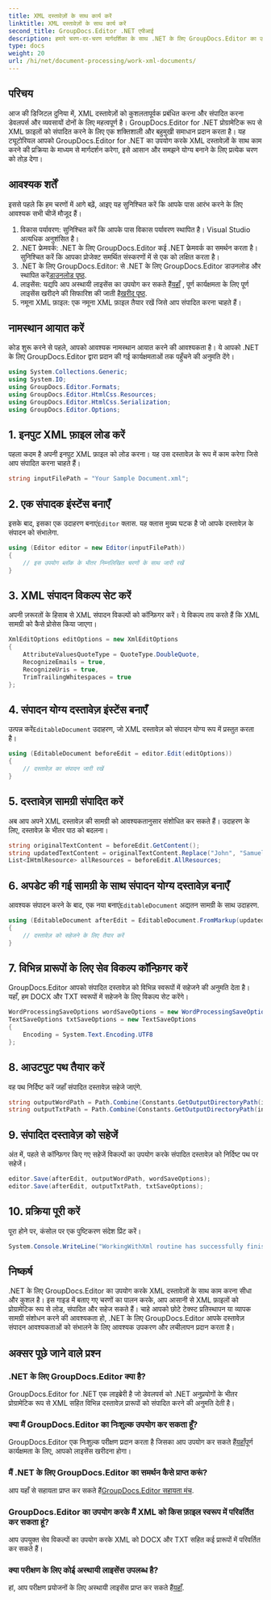 ```yaml
---
title: XML दस्तावेज़ों के साथ कार्य करें
linktitle: XML दस्तावेज़ों के साथ कार्य करें
second_title: GroupDocs.Editor .NET एपीआई
description: हमारे चरण-दर-चरण मार्गदर्शिका के साथ .NET के लिए GroupDocs.Editor का उपयोग करके XML दस्तावेज़ों को कुशलतापूर्वक संपादित करना सीखें, जिसमें सभी आवश्यक चरण और विकल्प शामिल हैं।
type: docs
weight: 20
url: /hi/net/document-processing/work-xml-documents/
---
```

## परिचय
आज की डिजिटल दुनिया में, XML दस्तावेज़ों को कुशलतापूर्वक प्रबंधित करना और संपादित करना डेवलपर्स और व्यवसायों दोनों के लिए महत्वपूर्ण है। GroupDocs.Editor for .NET प्रोग्रामेटिक रूप से XML फ़ाइलों को संपादित करने के लिए एक शक्तिशाली और बहुमुखी समाधान प्रदान करता है। यह ट्यूटोरियल आपको GroupDocs.Editor for .NET का उपयोग करके XML दस्तावेज़ों के साथ काम करने की प्रक्रिया के माध्यम से मार्गदर्शन करेगा, इसे आसान और समझने योग्य बनाने के लिए प्रत्येक चरण को तोड़ देगा।
## आवश्यक शर्तें
इससे पहले कि हम चरणों में आगे बढ़ें, आइए यह सुनिश्चित करें कि आपके पास आरंभ करने के लिए आवश्यक सभी चीजें मौजूद हैं।
1. विकास पर्यावरण: सुनिश्चित करें कि आपके पास विकास पर्यावरण स्थापित है। Visual Studio अत्यधिक अनुशंसित है।
2. .NET फ्रेमवर्क: .NET के लिए GroupDocs.Editor कई .NET फ्रेमवर्क का समर्थन करता है। सुनिश्चित करें कि आपका प्रोजेक्ट समर्थित संस्करणों में से एक को लक्षित करता है।
3.  .NET के लिए GroupDocs.Editor: से .NET के लिए GroupDocs.Editor डाउनलोड और स्थापित करें[डाउनलोड पृष्ठ](https://releases.groupdocs.com/editor/net/).
4.  लाइसेंस: यद्यपि आप अस्थायी लाइसेंस का उपयोग कर सकते हैं[यहाँ](https://purchase.groupdocs.com/temporary-license/) , पूर्ण कार्यक्षमता के लिए पूर्ण लाइसेंस खरीदने की सिफारिश की जाती है[खरीद पृष्ठ](https://purchase.groupdocs.com/buy).
5. नमूना XML फ़ाइल: एक नमूना XML फ़ाइल तैयार रखें जिसे आप संपादित करना चाहते हैं।
## नामस्थान आयात करें
कोड शुरू करने से पहले, आपको आवश्यक नामस्थान आयात करने की आवश्यकता है। ये आपको .NET के लिए GroupDocs.Editor द्वारा प्रदान की गई कार्यक्षमताओं तक पहुँचने की अनुमति देंगे।
```csharp
using System.Collections.Generic;
using System.IO;
using GroupDocs.Editor.Formats;
using GroupDocs.Editor.HtmlCss.Resources;
using GroupDocs.Editor.HtmlCss.Serialization;
using GroupDocs.Editor.Options;
```
## 1. इनपुट XML फ़ाइल लोड करें
पहला कदम है अपनी इनपुट XML फ़ाइल को लोड करना। यह उस दस्तावेज़ के रूप में काम करेगा जिसे आप संपादित करना चाहते हैं।
```csharp
string inputFilePath = "Your Sample Document.xml";
```
## 2. एक संपादक इंस्टेंस बनाएँ
 इसके बाद, इसका एक उदाहरण बनाएं`Editor` क्लास. यह क्लास मुख्य घटक है जो आपके दस्तावेज़ के संपादन को संभालेगा.
```csharp
using (Editor editor = new Editor(inputFilePath))
{
    // इस उपयोग ब्लॉक के भीतर निम्नलिखित चरणों के साथ जारी रखें
}
```
## 3. XML संपादन विकल्प सेट करें
अपनी ज़रूरतों के हिसाब से XML संपादन विकल्पों को कॉन्फ़िगर करें। ये विकल्प तय करते हैं कि XML सामग्री को कैसे प्रोसेस किया जाएगा।
```csharp
XmlEditOptions editOptions = new XmlEditOptions
{
    AttributeValuesQuoteType = QuoteType.DoubleQuote,
    RecognizeEmails = true,
    RecognizeUris = true,
    TrimTrailingWhitespaces = true
};
```
## 4. संपादन योग्य दस्तावेज़ इंस्टेंस बनाएँ
 उत्पन्न करें`EditableDocument` उदाहरण, जो XML दस्तावेज़ को संपादन योग्य रूप में प्रस्तुत करता है।
```csharp
using (EditableDocument beforeEdit = editor.Edit(editOptions))
{
    // दस्तावेज़ का संपादन जारी रखें
}
```
## 5. दस्तावेज़ सामग्री संपादित करें
अब आप अपने XML दस्तावेज़ की सामग्री को आवश्यकतानुसार संशोधित कर सकते हैं। उदाहरण के लिए, दस्तावेज़ के भीतर पाठ को बदलना।
```csharp
string originalTextContent = beforeEdit.GetContent();
string updatedTextContent = originalTextContent.Replace("John", "Samuel");
List<IHtmlResource> allResources = beforeEdit.AllResources;
```
## 6. अपडेट की गई सामग्री के साथ संपादन योग्य दस्तावेज़ बनाएँ
 आवश्यक संपादन करने के बाद, एक नया बनाएं`EditableDocument` अद्यतन सामग्री के साथ उदाहरण.
```csharp
using (EditableDocument afterEdit = EditableDocument.FromMarkup(updatedTextContent, allResources))
{
    // दस्तावेज़ को सहेजने के लिए तैयार करें
}
```
## 7. विभिन्न प्रारूपों के लिए सेव विकल्प कॉन्फ़िगर करें
GroupDocs.Editor आपको संपादित दस्तावेज़ को विभिन्न स्वरूपों में सहेजने की अनुमति देता है। यहाँ, हम DOCX और TXT स्वरूपों में सहेजने के लिए विकल्प सेट करेंगे।
```csharp
WordProcessingSaveOptions wordSaveOptions = new WordProcessingSaveOptions(WordProcessingFormats.Docx);
TextSaveOptions txtSaveOptions = new TextSaveOptions
{
    Encoding = System.Text.Encoding.UTF8
};
```
## 8. आउटपुट पथ तैयार करें
वह पथ निर्दिष्ट करें जहाँ संपादित दस्तावेज़ सहेजे जाएंगे.
```csharp
string outputWordPath = Path.Combine(Constants.GetOutputDirectoryPath(inputFilePath), Path.GetFileNameWithoutExtension(inputFilePath) + ".docx");
string outputTxtPath = Path.Combine(Constants.GetOutputDirectoryPath(inputFilePath), Path.GetFileNameWithoutExtension(inputFilePath) + ".txt");
```
## 9. संपादित दस्तावेज़ को सहेजें
अंत में, पहले से कॉन्फ़िगर किए गए सहेजें विकल्पों का उपयोग करके संपादित दस्तावेज़ को निर्दिष्ट पथ पर सहेजें।
```csharp
editor.Save(afterEdit, outputWordPath, wordSaveOptions);
editor.Save(afterEdit, outputTxtPath, txtSaveOptions);
```
## 10. प्रक्रिया पूरी करें
पूरा होने पर, कंसोल पर एक पुष्टिकरण संदेश प्रिंट करें।
```csharp
System.Console.WriteLine("WorkingWithXml routine has successfully finished");
```
## निष्कर्ष
.NET के लिए GroupDocs.Editor का उपयोग करके XML दस्तावेज़ों के साथ काम करना सीधा और कुशल है। इस गाइड में बताए गए चरणों का पालन करके, आप आसानी से XML फ़ाइलों को प्रोग्रामेटिक रूप से लोड, संपादित और सहेज सकते हैं। चाहे आपको छोटे टेक्स्ट प्रतिस्थापन या व्यापक सामग्री संशोधन करने की आवश्यकता हो, .NET के लिए GroupDocs.Editor आपके दस्तावेज़ संपादन आवश्यकताओं को संभालने के लिए आवश्यक उपकरण और लचीलापन प्रदान करता है।
## अक्सर पूछे जाने वाले प्रश्न
### .NET के लिए GroupDocs.Editor क्या है?
GroupDocs.Editor for .NET एक लाइब्रेरी है जो डेवलपर्स को .NET अनुप्रयोगों के भीतर प्रोग्रामेटिक रूप से XML सहित विभिन्न दस्तावेज़ प्रारूपों को संपादित करने की अनुमति देती है।
### क्या मैं GroupDocs.Editor का निःशुल्क उपयोग कर सकता हूँ?
 GroupDocs.Editor एक निःशुल्क परीक्षण प्रदान करता है जिसका आप उपयोग कर सकते हैं[यहाँ](https://releases.groupdocs.com/)पूर्ण कार्यक्षमता के लिए, आपको लाइसेंस खरीदना होगा।
### मैं .NET के लिए GroupDocs.Editor का समर्थन कैसे प्राप्त करूं?
 आप यहाँ से सहायता प्राप्त कर सकते हैं[GroupDocs.Editor सहायता मंच](https://forum.groupdocs.com/c/editor/20).
### GroupDocs.Editor का उपयोग करके मैं XML को किस फ़ाइल स्वरूप में परिवर्तित कर सकता हूं?
आप उपयुक्त सेव विकल्पों का उपयोग करके XML को DOCX और TXT सहित कई प्रारूपों में परिवर्तित कर सकते हैं।
### क्या परीक्षण के लिए कोई अस्थायी लाइसेंस उपलब्ध है?
 हां, आप परीक्षण प्रयोजनों के लिए अस्थायी लाइसेंस प्राप्त कर सकते हैं[यहाँ](https://purchase.groupdocs.com/temporary-license/).